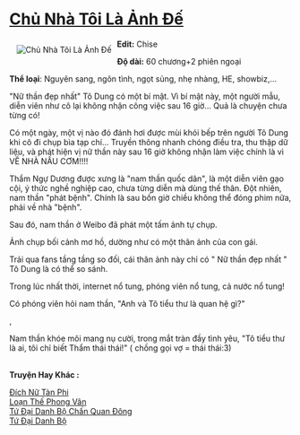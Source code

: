 <a href="https://utruyen.com/truyen/chu-nha-toi-la-anh-de/19277/" title="Chủ Nhà Tôi Là Ảnh Đế"><h1>Chủ Nhà Tôi Là Ảnh Đế</h1></a><div style="display:table"><img align="right" style="float: left; padding: 10px;" src="https://utruyen.com/images/story/200x260/chu-nha-toi-la-anh-de.jpg" alt="Chủ Nhà Tôi Là Ảnh Đế"><b>Edit:</b> Chise<p></p><b>Độ dài:</b> 60 chương+2 phiên ngoại<p></p><b>Thể loại</b>: Nguyên sang, ngôn tình, ngọt sủng, nhẹ nhàng, HE, showbiz,...  <p></p>"Nữ thần đẹp nhất" Tô Dung có một bí mật. Vì bí mật này, một người mẫu, diễn viên như cô lại không nhận công việc sau 16 giờ... Quả là chuyện chưa từng có!<p></p>Có một ngày, một vị nào đó đánh hơi được mùi khói bếp trên người Tô Dung khi cô đi chụp bìa tạp chí... Truyền thông nhanh chóng điều tra, thu thập dữ liệu, và phát hiện vị nữ thần này sau 16 giờ không nhận làm việc chính là vì VỀ NHÀ NẤU CƠM!!!!<p></p>Thẩm Ngự Dương được xưng là "nam thần quốc dân", là một diễn viên gạo cội, ý thức nghề nghiệp cao, chưa từng diễn mà dùng thế thân. Đột nhiên, nam thần "phát bệnh". Chính là sau bốn giờ chiều không thể đóng phim nữa, phải về nhà "bệnh".<p></p>Sau đó, nam thần ở Weibo đã phát một tấm ảnh tự chụp.<p></p>Ảnh chụp bối cảnh mơ hồ, dường như có một thân ảnh của con gái.<p></p>Trải qua fans tầng tầng so đối, cái thân ảnh này chỉ có " Nữ thần đẹp nhất " Tô Dung là có thể so sánh.<p></p>Trong lúc nhất thời, internet nổ tung, phóng viên nổ tung, cả nước nổ tung!<p></p>Có phóng viên hỏi nam thần, "Anh và Tô tiểu thư là quan hệ gì?"<p></p>,<p></p>Nam thần khóe môi mang nụ cười, trong mắt tràn đầy tình yêu, "Tô tiểu thư là ai, tôi chỉ biết Thẩm thái thái!" ( chồng gọi vợ = thái thái:3)</div><p><br><b>Truyện Hay Khác :</b></p><a href="https://utruyen.com/truyen/dich-nu-tan-phi/17085/" alt="Đích Nữ Tàn Phi">Đích Nữ Tàn Phi</a><br/><a href="https://github.com/quanluxury/ngontinhhot/tree/master/truyenhay/20927/" alt="Loạn Thế Phong Vân">Loạn Thế Phong Vân</a><br/><a href="https://github.com/quanluxury/ngontinhhot/tree/master/truyenhay/20342/" alt="Tứ Đại Danh Bộ Chấn Quan Đông">Tứ Đại Danh Bộ Chấn Quan Đông</a><br/><a href="https://github.com/quanluxury/ngontinhhot/tree/master/truyenhay/20340/" alt="Tứ Đại Danh Bộ">Tứ Đại Danh Bộ</a><br/>